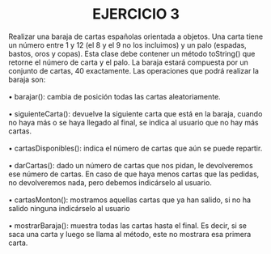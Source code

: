 <center><h1>EJERCICIO 3</h1></center>

Realizar una baraja de cartas españolas orientada a objetos. Una carta tiene un número entre 1
y 12 (el 8 y el 9 no los incluimos) y un palo (espadas, bastos, oros y copas). Esta clase debe
contener un método toString() que retorne el número de carta y el palo. La baraja estará
compuesta por un conjunto de cartas, 40 exactamente.
Las operaciones que podrá realizar la baraja son:
<br><br>
• barajar(): cambia de posición todas las cartas aleatoriamente.
<br><br>
• siguienteCarta(): devuelve la siguiente carta que está en la baraja, cuando no haya más o
se haya llegado al final, se indica al usuario que no hay más cartas.
<br><br>
• cartasDisponibles(): indica el número de cartas que aún se puede repartir.
<br><br>
• darCartas(): dado un número de cartas que nos pidan, le devolveremos ese número de
cartas. En caso de que haya menos cartas que las pedidas, no devolveremos nada, pero
debemos indicárselo al usuario.
<br><br>
• cartasMonton(): mostramos aquellas cartas que ya han salido, si no ha salido ninguna
indicárselo al usuario
<br><br>
• mostrarBaraja(): muestra todas las cartas hasta el final. Es decir, si se saca una carta y
luego se llama al método, este no mostrara esa primera carta.
